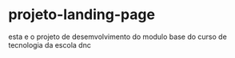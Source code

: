 # projeto-landing-page
esta e o projeto de desemvolvimento do modulo base do curso de tecnologia da escola dnc
